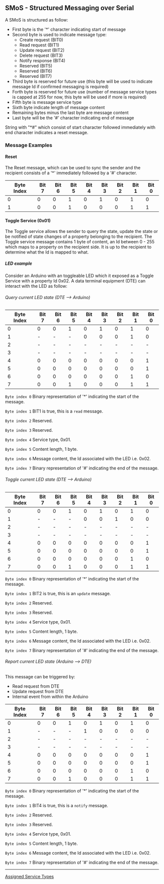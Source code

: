 ## SMoS - Structured Messaging over Serial

A SMoS is structured as follow:
* First byte is the '*' character indicating start of message
* Second byte is used to indicate message type:
  + Create request        (BIT0)
  + Read request          (BIT1)
  + Update request        (BIT2)
  + Delete request        (BIT3)
  + Notify response       (BIT4)
  + Reserved              (BIT5)
  + Reserved              (BIT6)
  + Reserved              (BIT7)
* Third byte is reserved for future use (this byte will be used to indicate message Id if confirmed messaging is required) 
* Forth byte is reserved for future use (number of message service types is capped at 255 for now, this byte will be used if more is required)
* Fifth byte is message service type
* Sixth byte indicate length of message content
* Remaining bytes minus the last byte are message content
* Last byte will be the '#' character indicating end of message

String with "*#" which consist of start character followed immediately with end character indicates a reset message.

### Message Examples

#### Reset

The Reset message, which can be used to sync the sender and the recipient consists of a '*' immediately followed by a '#' character.

| Byte Index | Bit 7 | Bit 6 | Bit 5 | Bit 4 | Bit 3 | Bit 2 | Bit 1 | Bit 0 |
| --- | --- | --- | --- | --- | --- | --- | --- | --- |
| 0 | 0 | 0 | 1 | 0 | 1 | 0 | 1 | 0 |
| 1 | 0 | 0 | 1 | 0 | 0 | 0 | 1 | 1 |

#### Toggle Service (0x01)

The Toggle service allows the sender to query the state, update the state or be notified of state changes of a property belonging to the recipient.
The Toggle service message contains 1 byte of content, an Id between 0 - 255 which maps to a property on the recipient side. It is
up to the recipient to determine what the Id is mapped to what.

##### LED example

Consider an Arduino with an toggleable LED which it exposed as a Toggle Service with a property Id 0x02. A data terminal equipment (DTE) can interact with the LED as follow:

###### Query current LED state (DTE --> Arduino)

| Byte Index | Bit 7 | Bit 6 | Bit 5 | Bit 4 | Bit 3 | Bit 2 | Bit 1 | Bit 0 |
| --- | --- | --- | --- | --- | --- | --- | --- | --- |
| 0 | 0 | 0 | 1 | 0 | 1 | 0 | 1 | 0 |
| 1 | - | - | - | 0 | 0 | 0 | 1 | 0 |
| 2 | - | - | - | - | - | - | - | - |
| 3 | - | - | - | - | - | - | - | - |
| 4 | 0 | 0 | 0 | 0 | 0 | 0 | 0 | 1 |
| 5 | 0 | 0 | 0 | 0 | 0 | 0 | 0 | 1 |
| 6 | 0 | 0 | 0 | 0 | 0 | 0 | 1 | 0 |
| 7 | 0 | 0 | 1 | 0 | 0 | 0 | 1 | 1 |

`Byte index 0`
Binary representation of '*' indicating the start of the message.

`Byte index 1`
BIT1 is true, this is a `read` message.

`Byte index 2`
Reserved.

`Byte index 3`
Reserved.

`Byte index 4`
Service type, 0x01.

`Byte index 5`
Content length, 1 byte.

`Byte index 6`
Message content, the Id associated with the LED i.e. 0x02.

`Byte index 7`
Binary representation of '#' indicating the end of the message.

###### Toggle current LED state (DTE --> Arduino)

| Byte Index | Bit 7 | Bit 6 | Bit 5 | Bit 4 | Bit 3 | Bit 2 | Bit 1 | Bit 0 |
| --- | --- | --- | --- | --- | --- | --- | --- | --- |
| 0 | 0 | 0 | 1 | 0 | 1 | 0 | 1 | 0 |
| 1 | - | - | - | 0 | 0 | 1 | 0 | 0 |
| 2 | - | - | - | - | - | - | - | - |
| 3 | - | - | - | - | - | - | - | - |
| 4 | 0 | 0 | 0 | 0 | 0 | 0 | 0 | 1 |
| 5 | 0 | 0 | 0 | 0 | 0 | 0 | 0 | 1 |
| 6 | 0 | 0 | 0 | 0 | 0 | 0 | 1 | 0 |
| 7 | 0 | 0 | 1 | 0 | 0 | 0 | 1 | 1 |

`Byte index 0`
Binary representation of '*' indicating the start of the message.

`Byte index 1`
BIT2 is true, this is an `update` message.

`Byte index 2`
Reserved.

`Byte index 3`
Reserved.

`Byte index 4`
Service type, 0x01.

`Byte index 5`
Content length, 1 byte.

`Byte index 6`
Message content, the Id associated with the LED i.e. 0x02.

`Byte index 7`
Binary representation of '#' indicating the end of the message.

###### Report current LED state (Arduino --> DTE)
This message can be triggered by:
* Read request from DTE
* Update request from DTE
* Internal event from within the Arduino

| Byte Index | Bit 7 | Bit 6 | Bit 5 | Bit 4 | Bit 3 | Bit 2 | Bit 1 | Bit 0 |
| --- | --- | --- | --- | --- | --- | --- | --- | --- |
| 0 | 0 | 0 | 1 | 0 | 1 | 0 | 1 | 0 |
| 1 | - | - | - | 1 | 0 | 0 | 0 | 0 |
| 2 | - | - | - | - | - | - | - | - |
| 3 | - | - | - | - | - | - | - | - |
| 4 | 0 | 0 | 0 | 0 | 0 | 0 | 0 | 1 |
| 5 | 0 | 0 | 0 | 0 | 0 | 0 | 0 | 1 |
| 6 | 0 | 0 | 0 | 0 | 0 | 0 | 1 | 0 |
| 7 | 0 | 0 | 1 | 0 | 0 | 0 | 1 | 1 |

`Byte index 0`
Binary representation of '*' indicating the start of the message.

`Byte index 1`
BIT4 is true, this is a `notify` message.

`Byte index 2`
Reserved.

`Byte index 3`
Reserved.

`Byte index 4`
Service type, 0x01.

`Byte index 5`
Content length, 1 byte.

`Byte index 6`
Message content, the Id associated with the LED i.e. 0x02.

`Byte index 7`
Binary representation of '#' indicating the end of the message.

---

[Assigned Service Types](AssignedServiceTypes.md)
